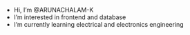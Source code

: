 -  Hi, I’m @ARUNACHALAM-K
-  I’m interested in frontend and database
-  I’m currently learning electrical and electronics engineering



<!---
ARUNACHALAM-KBE/ARUNACHALAM-KBE is a ✨ special ✨ repository because its `README.md` (this file) appears on your GitHub profile.
You can click the Preview link to take a look at your changes.
--->
